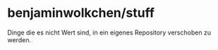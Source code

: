# benjaminwolkchen/stuff
Dinge die es nicht Wert sind, in ein eigenes Repository verschoben zu werden.